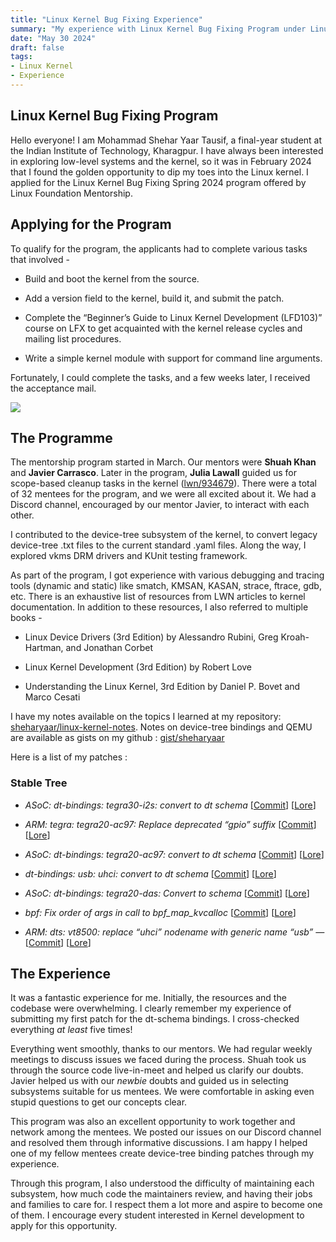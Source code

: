 ```yaml
---
title: "Linux Kernel Bug Fixing Experience"
summary: "My experience with Linux Kernel Bug Fixing Program under Linux Foundation Mentorship"
date: "May 30 2024"
draft: false
tags:
- Linux Kernel
- Experience
---
```



## Linux Kernel Bug Fixing Program

Hello everyone! I am Mohammad Shehar Yaar Tausif, a final-year student at the Indian Institute of Technology, Kharagpur. I have always been interested in exploring low-level systems and the kernel, so it was in February 2024 that I found the golden opportunity to dip my toes into the Linux kernel. I applied for the Linux Kernel Bug Fixing Spring 2024 program offered by Linux Foundation Mentorship.

## Applying for the Program

To qualify for the program, the applicants had to complete various tasks that involved -

* Build and boot the kernel from the source.

* Add a version field to the kernel, build it, and submit the patch.

* Complete the “Beginner’s Guide to Linux Kernel Development (LFD103)” course on LFX to get acquainted with the kernel release cycles and mailing list procedures.

* Write a simple kernel module with support for command line arguments.

Fortunately, I could complete the tasks, and a few weeks later, I received the acceptance mail.

![](https://cdn-images-1.medium.com/max/2000/1*zSawJNLMWtghCtjV2veiwQ.png)

## The Programme

The mentorship program started in March. Our mentors were **Shuah Khan** and **Javier Carrasco**. Later in the program, **Julia Lawall** guided us for scope-based cleanup tasks in the kernel ([lwn/934679](https://lwn.net/Articles/934679/)). There were a total of 32 mentees for the program, and we were all excited about it. We had a Discord channel, encouraged by our mentor Javier, to interact with each other.

I contributed to the device-tree subsystem of the kernel, to convert legacy device-tree .txt files to the current standard .yaml files. Along the way, I explored vkms DRM drivers and KUnit testing framework.

As part of the program, I got experience with various debugging and tracing tools (dynamic and static) like smatch, KMSAN, KASAN, strace, ftrace, gdb, etc. There is an exhaustive list of resources from LWN articles to kernel documentation. In addition to these resources, I also referred to multiple books -

* Linux Device Drivers (3rd Edition) by Alessandro Rubini, Greg Kroah-Hartman, and Jonathan Corbet

* Linux Kernel Development (3rd Edition) by Robert Love

* Understanding the Linux Kernel, 3rd Edition by Daniel P. Bovet and Marco Cesati

I have my notes available on the topics I learned at my repository: [sheharyaar/linux-kernel-notes](https://github.com/sheharyaar/linux-kernel-notes). Notes on device-tree bindings and QEMU are available as gists on my github : [gist/sheharyaar](https://gist.github.com/sheharyaar)

Here is a list of my patches :

### Stable Tree

* *ASoC: dt-bindings: tegra30-i2s: convert to dt schema* [[Commit](https://git.kernel.org/pub/scm/linux/kernel/git/stable/linux.git/commit/?id=4a1baeefd1d5a955b5a55a75539244e03e623b0b)] [[Lore](https://lore.kernel.org/all/20240426170322.36273-1-sheharyaar48@gmail.com/)]

* *ARM: tegra: tegra20-ac97: Replace deprecated “gpio” suffix* [[Commit](https://git.kernel.org/pub/scm/linux/kernel/git/stable/linux.git/commit/?id=ff4d7e172100e2c35c92ce96881c3777ac566528)] [[Lore](https://lore.kernel.org/all/20240423120630.16974-1-sheharyaar48@gmail.com/)]

* *ASoC: dt-bindings: tegra20-ac97: convert to dt schema* [[Commit](https://git.kernel.org/pub/scm/linux/kernel/git/stable/linux.git/commit/?id=701a22fd9ffaa409bbd45c2936870341b3ad9fdb)] [[Lore](https://lore.kernel.org/r/20240423115749.15786-1-sheharyaar48@gmail.com)]

* *dt-bindings: usb: uhci: convert to dt schema* [[Commit](https://git.kernel.org/pub/scm/linux/kernel/git/stable/linux.git/commit/?id=c859d300c5697ac8929a1c860f78e51c7bacf72d)] [[Lore](https://lore.kernel.org/r/20240423150550.91055-1-sheharyaar48@gmail.com)]

* *ASoC: dt-bindings: tegra20-das: Convert to schema* [[Commit](https://git.kernel.org/pub/scm/linux/kernel/git/stable/linux.git/commit/?id=ed37d240d03e84d09d4d2a771fda419da4308d17)] [[Lore](https://lore.kernel.org/r/20240418163326.58365-1-sheharyaar48@gmail.com)]

* *bpf: Fix order of args in call to bpf_map_kvcalloc* [[Commit](https://git.kernel.org/pub/scm/linux/kernel/git/stable/linux.git/commit/?id=af253aef183a31ce62d2e39fc520b0ebfb562bb9)] [[Lore](https://lore.kernel.org/bpf/20240516072411.42016-1-sheharyaar48@gmail.com)]

* *ARM: dts: vt8500: replace “uhci” nodename with generic name “usb” —* [[Commit](https://git.kernel.org/pub/scm/linux/kernel/git/stable/linux.git/commit/?id=dd2118bd10c1e74b8f0082750bd39c4bcb5fe5f7)] [[Lore](https://lore.kernel.org/all/20240423150728.91527-1-sheharyaar48@gmail.com/)]

## The Experience

It was a fantastic experience for me. Initially, the resources and the codebase were overwhelming. I clearly remember my experience of submitting my first patch for the dt-schema bindings. I cross-checked everything *at least* five times!

Everything went smoothly, thanks to our mentors. We had regular weekly meetings to discuss issues we faced during the process. Shuah took us through the source code live-in-meet and helped us clarify our doubts. Javier helped us with our *newbie* doubts and guided us in selecting subsystems suitable for us mentees. We were comfortable in asking even stupid questions to get our concepts clear.

This program was also an excellent opportunity to work together and network among the mentees. We posted our issues on our Discord channel and resolved them through informative discussions. I am happy I helped one of my fellow mentees create device-tree binding patches through my experience.

Through this program, I also understood the difficulty of maintaining each subsystem, how much code the maintainers review, and having their jobs and families to care for. I respect them a lot more and aspire to become one of them. I encourage every student interested in Kernel development to apply for this opportunity.

